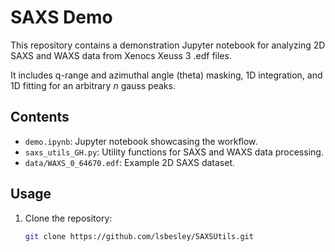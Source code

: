 # SAXS Demo

This repository contains a demonstration Jupyter notebook for analyzing 2D SAXS and WAXS data from Xenocs Xeuss 3 .edf files.

It includes q-range and azimuthal angle  (theta) masking, 1D integration, and 1D fitting for an arbitrary _n_ gauss peaks.

## Contents
- `demo.ipynb`: Jupyter notebook showcasing the workflow.
- `saxs_utils_GH.py`: Utility functions for SAXS and WAXS data processing.
- `data/WAXS_0_64670.edf`: Example 2D SAXS dataset.

## Usage
1. Clone the repository:
   ```bash
   git clone https://github.com/lsbesley/SAXSUtils.git
   


